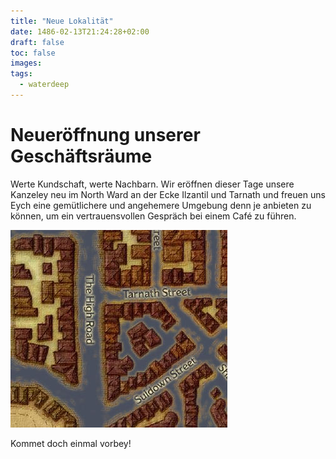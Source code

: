 ```yaml
---
title: "Neue Lokalität"
date: 1486-02-13T21:24:28+02:00
draft: false
toc: false
images:
tags: 
  - waterdeep
---
```


# Neueröffnung unserer Geschäftsräume

Werte Kundschaft, werte Nachbarn. Wir eröffnen dieser Tage unsere Kanzeley neu im North Ward an der Ecke Ilzantil und Tarnath und freuen uns Eych eine gemütlichere und angehemere Umgebung denn je anbieten zu können, um ein vertrauensvollen Gespräch bei einem Café zu führen.

![Karte](/kanzeley-map.jpg) 

Kommet doch einmal vorbey!
